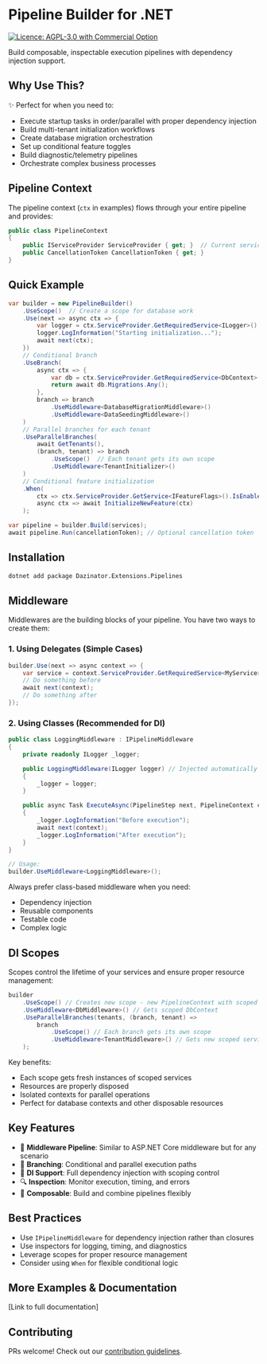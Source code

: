 # Pipeline Builder for .NET

[![Licence: AGPL-3.0 with Commercial Option](https://img.shields.io/badge/License-AGPL%20with%20Commercial%20Option-blue.svg)](LICENSE)

Build composable, inspectable execution pipelines with dependency injection support.

## Why Use This?
✨ Perfect for when you need to:
- Execute startup tasks in order/parallel with proper dependency injection
- Build multi-tenant initialization workflows
- Create database migration orchestration
- Set up conditional feature toggles
- Build diagnostic/telemetry pipelines
- Orchestrate complex business processes

## Pipeline Context
The pipeline context (`ctx` in examples) flows through your entire pipeline and provides:
```csharp
public class PipelineContext
{
    public IServiceProvider ServiceProvider { get; }  // Current service scope
    public CancellationToken CancellationToken { get; }
}
```

## Quick Example
```csharp
var builder = new PipelineBuilder()
    .UseScope()  // Create a scope for database work
    .Use(next => async ctx => {
        var logger = ctx.ServiceProvider.GetRequiredService<ILogger>();
        logger.LogInformation("Starting initialization...");
        await next(ctx);
    })
    // Conditional branch
    .UseBranch(
        async ctx => {
            var db = ctx.ServiceProvider.GetRequiredService<DbContext>();
            return await db.Migrations.Any();
        },
        branch => branch
            .UseMiddleware<DatabaseMigrationMiddleware>()
            .UseMiddleware<DataSeedingMiddleware>()
    )
    // Parallel branches for each tenant
    .UseParallelBranches(
        await GetTenants(),
        (branch, tenant) => branch
            .UseScope()  // Each tenant gets its own scope
            .UseMiddleware<TenantInitializer>()
    )
    // Conditional feature initialization
    .When(
        ctx => ctx.ServiceProvider.GetService<IFeatureFlags>().IsEnabled("NewFeature"),
        async ctx => await InitializeNewFeature(ctx)
    );

var pipeline = builder.Build(services);
await pipeline.Run(cancellationToken); // Optional cancellation token
```

## Installation
```bash
dotnet add package Dazinator.Extensions.Pipelines
```

## Middleware
Middlewares are the building blocks of your pipeline. You have two ways to create them:

### 1. Using Delegates (Simple Cases)
```csharp
builder.Use(next => async context => {
    var service = context.ServiceProvider.GetRequiredService<MyService>();
    // Do something before
    await next(context);
    // Do something after
});
```

### 2. Using Classes (Recommended for DI)
```csharp
public class LoggingMiddleware : IPipelineMiddleware
{
    private readonly ILogger _logger;

    public LoggingMiddleware(ILogger logger) // Injected automatically
    {
        _logger = logger;
    }

    public async Task ExecuteAsync(PipelineStep next, PipelineContext context)
    {
        _logger.LogInformation("Before execution");
        await next(context);
        _logger.LogInformation("After execution");
    }
}

// Usage:
builder.UseMiddleware<LoggingMiddleware>();
```

Always prefer class-based middleware when you need:
- Dependency injection
- Reusable components
- Testable code
- Complex logic

## DI Scopes
Scopes control the lifetime of your services and ensure proper resource management:

```csharp
builder
    .UseScope() // Creates new scope - new PipelineContext with scoped ServiceProvider
    .UseMiddleware<DbMiddleware>() // Gets scoped DbContext
    .UseParallelBranches(tenants, (branch, tenant) =>
        branch
            .UseScope() // Each branch gets its own scope
            .UseMiddleware<TenantMiddleware>() // Gets new scoped services
    );
```

Key benefits:
- Each scope gets fresh instances of scoped services
- Resources are properly disposed
- Isolated contexts for parallel operations
- Perfect for database contexts and other disposable resources

## Key Features
- 🔄 **Middleware Pipeline**: Similar to ASP.NET Core middleware but for any scenario
- 🌲 **Branching**: Conditional and parallel execution paths
- 💉 **DI Support**: Full dependency injection with scoping control
- 🔍 **Inspection**: Monitor execution, timing, and errors
- 🔀 **Composable**: Build and combine pipelines flexibly

## Best Practices
- Use `IPipelineMiddleware` for dependency injection rather than closures
- Use inspectors for logging, timing, and diagnostics
- Leverage scopes for proper resource management
- Consider using `When` for flexible conditional logic

## More Examples & Documentation
[Link to full documentation]

## Contributing
PRs welcome! Check out our [contribution guidelines](CONTRIBUTING.md).
